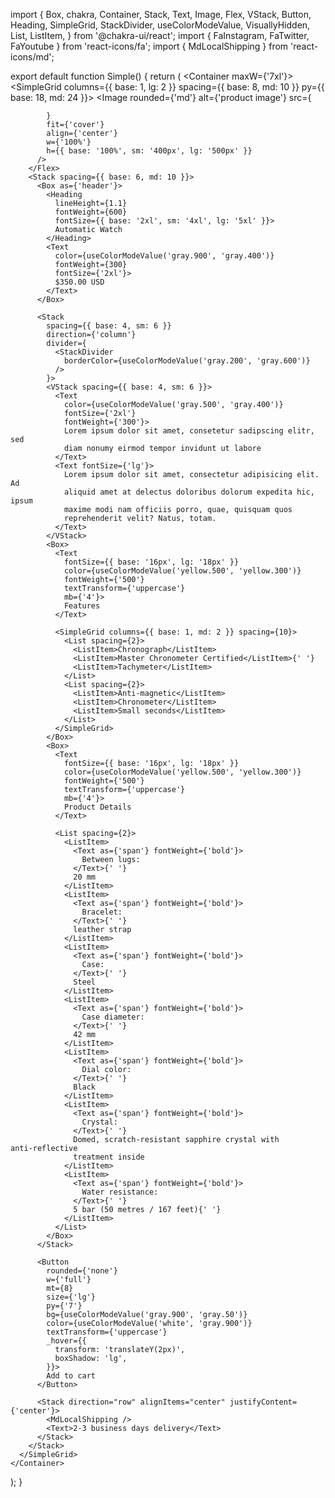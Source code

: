 import {
  Box,
  chakra,
  Container,
  Stack,
  Text,
  Image,
  Flex,
  VStack,
  Button,
  Heading,
  SimpleGrid,
  StackDivider,
  useColorModeValue,
  VisuallyHidden,
  List,
  ListItem,
} from '@chakra-ui/react';
import { FaInstagram, FaTwitter, FaYoutube } from 'react-icons/fa';
import { MdLocalShipping } from 'react-icons/md';

export default function Simple() {
  return (
    <Container maxW={'7xl'}>
      <SimpleGrid
        columns={{ base: 1, lg: 2 }}
        spacing={{ base: 8, md: 10 }}
        py={{ base: 18, md: 24 }}>
        <Flex>
          <Image
            rounded={'md'}
            alt={'product image'}
            src={
             
            }
            fit={'cover'}
            align={'center'}
            w={'100%'}
            h={{ base: '100%', sm: '400px', lg: '500px' }}
          />
        </Flex>
        <Stack spacing={{ base: 6, md: 10 }}>
          <Box as={'header'}>
            <Heading
              lineHeight={1.1}
              fontWeight={600}
              fontSize={{ base: '2xl', sm: '4xl', lg: '5xl' }}>
              Automatic Watch
            </Heading>
            <Text
              color={useColorModeValue('gray.900', 'gray.400')}
              fontWeight={300}
              fontSize={'2xl'}>
              $350.00 USD
            </Text>
          </Box>

          <Stack
            spacing={{ base: 4, sm: 6 }}
            direction={'column'}
            divider={
              <StackDivider
                borderColor={useColorModeValue('gray.200', 'gray.600')}
              />
            }>
            <VStack spacing={{ base: 4, sm: 6 }}>
              <Text
                color={useColorModeValue('gray.500', 'gray.400')}
                fontSize={'2xl'}
                fontWeight={'300'}>
                Lorem ipsum dolor sit amet, consetetur sadipscing elitr, sed
                diam nonumy eirmod tempor invidunt ut labore
              </Text>
              <Text fontSize={'lg'}>
                Lorem ipsum dolor sit amet, consectetur adipisicing elit. Ad
                aliquid amet at delectus doloribus dolorum expedita hic, ipsum
                maxime modi nam officiis porro, quae, quisquam quos
                reprehenderit velit? Natus, totam.
              </Text>
            </VStack>
            <Box>
              <Text
                fontSize={{ base: '16px', lg: '18px' }}
                color={useColorModeValue('yellow.500', 'yellow.300')}
                fontWeight={'500'}
                textTransform={'uppercase'}
                mb={'4'}>
                Features
              </Text>

              <SimpleGrid columns={{ base: 1, md: 2 }} spacing={10}>
                <List spacing={2}>
                  <ListItem>Chronograph</ListItem>
                  <ListItem>Master Chronometer Certified</ListItem>{' '}
                  <ListItem>Tachymeter</ListItem>
                </List>
                <List spacing={2}>
                  <ListItem>Anti‑magnetic</ListItem>
                  <ListItem>Chronometer</ListItem>
                  <ListItem>Small seconds</ListItem>
                </List>
              </SimpleGrid>
            </Box>
            <Box>
              <Text
                fontSize={{ base: '16px', lg: '18px' }}
                color={useColorModeValue('yellow.500', 'yellow.300')}
                fontWeight={'500'}
                textTransform={'uppercase'}
                mb={'4'}>
                Product Details
              </Text>

              <List spacing={2}>
                <ListItem>
                  <Text as={'span'} fontWeight={'bold'}>
                    Between lugs:
                  </Text>{' '}
                  20 mm
                </ListItem>
                <ListItem>
                  <Text as={'span'} fontWeight={'bold'}>
                    Bracelet:
                  </Text>{' '}
                  leather strap
                </ListItem>
                <ListItem>
                  <Text as={'span'} fontWeight={'bold'}>
                    Case:
                  </Text>{' '}
                  Steel
                </ListItem>
                <ListItem>
                  <Text as={'span'} fontWeight={'bold'}>
                    Case diameter:
                  </Text>{' '}
                  42 mm
                </ListItem>
                <ListItem>
                  <Text as={'span'} fontWeight={'bold'}>
                    Dial color:
                  </Text>{' '}
                  Black
                </ListItem>
                <ListItem>
                  <Text as={'span'} fontWeight={'bold'}>
                    Crystal:
                  </Text>{' '}
                  Domed, scratch‑resistant sapphire crystal with anti‑reflective
                  treatment inside
                </ListItem>
                <ListItem>
                  <Text as={'span'} fontWeight={'bold'}>
                    Water resistance:
                  </Text>{' '}
                  5 bar (50 metres / 167 feet){' '}
                </ListItem>
              </List>
            </Box>
          </Stack>

          <Button
            rounded={'none'}
            w={'full'}
            mt={8}
            size={'lg'}
            py={'7'}
            bg={useColorModeValue('gray.900', 'gray.50')}
            color={useColorModeValue('white', 'gray.900')}
            textTransform={'uppercase'}
            _hover={{
              transform: 'translateY(2px)',
              boxShadow: 'lg',
            }}>
            Add to cart
          </Button>

          <Stack direction="row" alignItems="center" justifyContent={'center'}>
            <MdLocalShipping />
            <Text>2-3 business days delivery</Text>
          </Stack>
        </Stack>
      </SimpleGrid>
    </Container>
  );
}